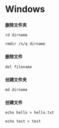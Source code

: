 # Windows
### `删除文件夹`
`rd dirname`

`rmdir /s/q dirname`
### `删除文件`
`del filename`
### `创建文件夹`
`md dirname`
### `创建文件`
`echo hello > hello.txt`

`echo test > test`
